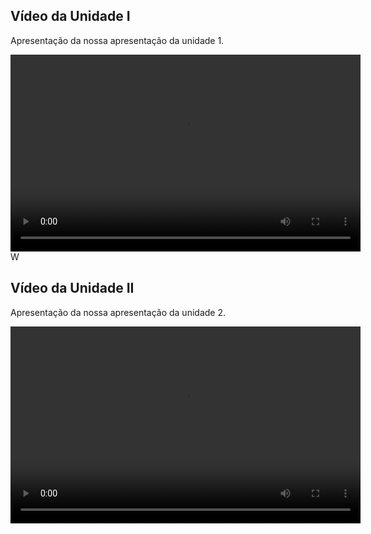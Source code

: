 ## Vídeo da Unidade I

Apresentação da nossa apresentação da unidade 1.
<center>
<video width="560" height="315" controls preload="auto">
  <source src="./video/apresentacao1.mp4" type="video/mp4">
  Seu navegador não suporta o vídeo. Acesse ele manualmente no caminho ../video/apresentacao1.mp4
</video>
</center>W

## Vídeo da Unidade II

Apresentação da nossa apresentação da unidade 2.
<center>
<video width="560" height="315" controls preload="auto">
  <source src="./video/Apresentacao2.mp4" type="video/mp4">
  Seu navegador não suporta o vídeo. Acesse ele manualmente no caminho ../video/apresentacao2.mp4
</video>
</center>
